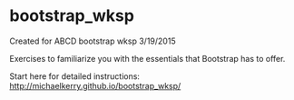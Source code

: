 # bootstrap_wksp
Created for ABCD bootstrap wksp 3/19/2015

Exercises to familiarize you with the essentials that Bootstrap has to offer.

Start here for detailed instructions: http://michaelkerry.github.io/bootstrap_wksp/
